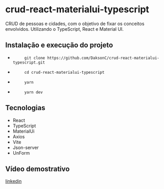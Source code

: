 # crud-react-materialui-typescript
CRUD de pessoas e cidades, com o objetivo de fixar os conceitos envolvidos. Utilizando o TypeScript, React e Material UI.

## Instalação e execução do projeto

-          git clone https://github.com/DaksonC/crud-react-materialui-typescript.git
-          cd crud-react-materialui-typescript
-          yarn
-          yarn dev

## Tecnologias

- React
- TypeScript
- MaterialUi
- Axios
- Vite
- Json-server
- UnForm

## Vídeo demostrativo
[linkedin](https://www.linkedin.com/feed/update/urn:li:activity:6987900584058105856/)
